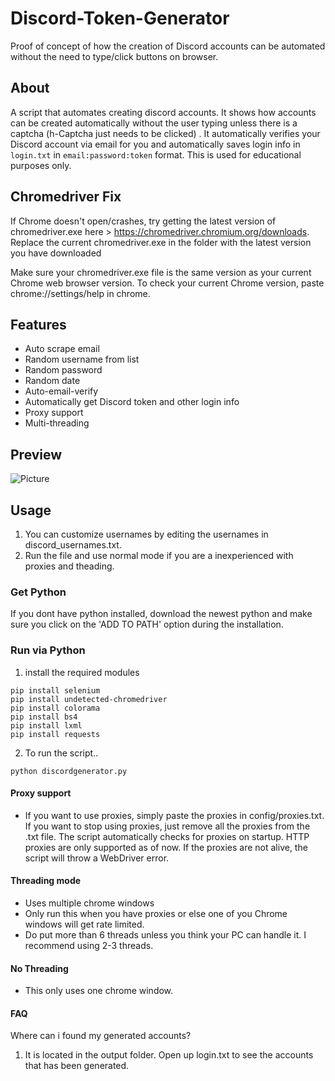 # Discord-Token-Generator
Proof of concept of how the creation of Discord accounts can be automated without the need to type/click buttons on browser.

## About
A script that automates creating discord accounts. It shows how accounts can be created automatically without the user typing unless there is a captcha (h-Captcha just needs to be clicked) . It automatically verifies your Discord account via email for you and automatically saves login info in `login.txt` in `email:password:token` format. This is used for educational purposes only.

## Chromedriver Fix
If Chrome doesn't open/crashes, try getting the latest version of chromedriver.exe here > https://chromedriver.chromium.org/downloads. Replace the current chromedriver.exe in the folder with the latest version you have downloaded

Make sure your chromedriver.exe file is the same version as your current Chrome web browser version. To check your current Chrome version,
paste chrome://settings/help in chrome.

## Features
- Auto scrape email
- Random username from list
- Random password
- Random date
- Auto-email-verify
- Automatically get Discord token and other login info
- Proxy support
- Multi-threading

## Preview
![Picture](https://i.ibb.co/SvsPwrD/Screenshot-525.png)

## Usage
1. You can customize usernames by editing the usernames in discord_usernames.txt.
2. Run the file and use normal mode if you are a inexperienced with proxies and theading.

### Get Python
If you dont have python installed, download the newest python
and make sure you click on the 'ADD TO PATH' option during
the installation.

### Run via Python
1. install the required modules
```
pip install selenium
pip install undetected-chromedriver
pip install colorama
pip install bs4
pip install lxml
pip install requests
```

2. To run the script..
```
python discordgenerator.py
```

#### Proxy support
- If you want to use proxies, simply paste the proxies in config/proxies.txt.  If you want to stop using proxies, just remove all the proxies from the .txt file. The script automatically checks for proxies on startup. HTTP proxies are only supported as of now. If the proxies are not alive, the script will throw a WebDriver error.

#### Threading mode 
- Uses multiple chrome windows
- Only run this when you have proxies or else one of you Chrome windows will get rate limited.
- Do put more than 6 threads unless you think your PC can handle it. I recommend using 2-3 threads.

#### No Threading
- This only uses one chrome window. 

#### FAQ
Where can i found my generated accounts?

1. It is located in the output folder. Open up login.txt to see the accounts 
that has been generated.

